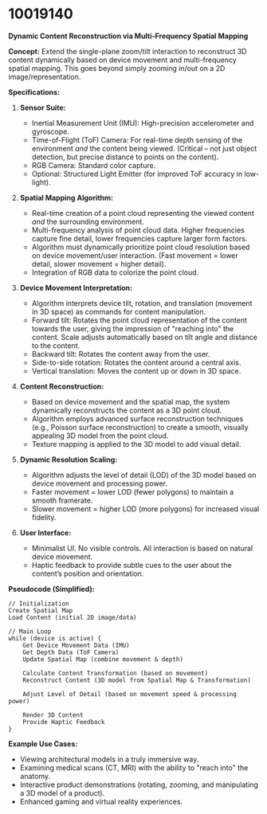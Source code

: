 # 10019140

**Dynamic Content Reconstruction via Multi-Frequency Spatial Mapping**

**Concept:** Extend the single-plane zoom/tilt interaction to reconstruct 3D content dynamically based on device movement and multi-frequency spatial mapping. This goes beyond simply zooming in/out on a 2D image/representation.

**Specifications:**

1.  **Sensor Suite:**
    *   Inertial Measurement Unit (IMU): High-precision accelerometer and gyroscope.
    *   Time-of-Flight (ToF) Camera: For real-time depth sensing of the environment *and* the content being viewed.  (Critical – not just object detection, but precise distance to points on the content).
    *   RGB Camera: Standard color capture.
    *   Optional: Structured Light Emitter (for improved ToF accuracy in low-light).

2.  **Spatial Mapping Algorithm:**
    *   Real-time creation of a point cloud representing the viewed content *and* the surrounding environment.
    *   Multi-frequency analysis of point cloud data.  Higher frequencies capture fine detail, lower frequencies capture larger form factors.
    *   Algorithm must dynamically prioritize point cloud resolution based on device movement/user interaction. (Fast movement = lower detail, slower movement = higher detail).
    *   Integration of RGB data to colorize the point cloud.

3.  **Device Movement Interpretation:**
    *   Algorithm interprets device tilt, rotation, and translation (movement in 3D space) as commands for content manipulation.
    *   Forward tilt: Rotates the point cloud representation of the content towards the user, giving the impression of "reaching into" the content.  Scale adjusts automatically based on tilt angle and distance to the content.
    *   Backward tilt: Rotates the content away from the user.
    *   Side-to-side rotation:  Rotates the content around a central axis.
    *   Vertical translation: Moves the content up or down in 3D space.

4.  **Content Reconstruction:**
    *   Based on device movement and the spatial map, the system dynamically reconstructs the content as a 3D point cloud.
    *   Algorithm employs advanced surface reconstruction techniques (e.g., Poisson surface reconstruction) to create a smooth, visually appealing 3D model from the point cloud.
    *   Texture mapping is applied to the 3D model to add visual detail.

5.  **Dynamic Resolution Scaling:**
    *   Algorithm adjusts the level of detail (LOD) of the 3D model based on device movement and processing power.
    *   Faster movement = lower LOD (fewer polygons) to maintain a smooth framerate.
    *   Slower movement = higher LOD (more polygons) for increased visual fidelity.

6.  **User Interface:**
    *   Minimalist UI. No visible controls. All interaction is based on natural device movement.
    *   Haptic feedback to provide subtle cues to the user about the content’s position and orientation.

**Pseudocode (Simplified):**

```
// Initialization
Create Spatial Map
Load Content (initial 2D image/data)

// Main Loop
while (device is active) {
    Get Device Movement Data (IMU)
    Get Depth Data (ToF Camera)
    Update Spatial Map (combine movement & depth)

    Calculate Content Transformation (based on movement)
    Reconstruct Content (3D model from Spatial Map & Transformation)

    Adjust Level of Detail (based on movement speed & processing power)

    Render 3D Content
    Provide Haptic Feedback
}
```

**Example Use Cases:**

*   Viewing architectural models in a truly immersive way.
*   Examining medical scans (CT, MRI) with the ability to "reach into" the anatomy.
*   Interactive product demonstrations (rotating, zooming, and manipulating a 3D model of a product).
*   Enhanced gaming and virtual reality experiences.